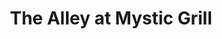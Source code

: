 ---
title: "The Alley at Mystic Grill"
url: /covington/the-alley-at-mystic-grill/
shop: Andenken
---